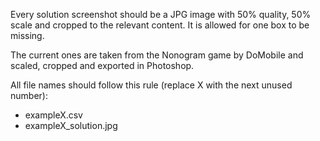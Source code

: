 Every solution screenshot should be a JPG image with 50% quality, 50% scale and cropped to the relevant content. It is allowed for one box to be missing.

The current ones are taken from the Nonogram game by DoMobile and scaled, cropped and exported in Photoshop.

All file names should follow this rule (replace X with the next unused number):
- exampleX.csv
- exampleX_solution.jpg